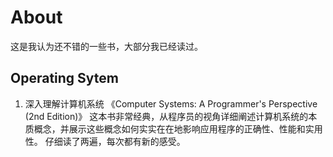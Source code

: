 # About #
这是我认为还不错的一些书，大部分我已经读过。

## Operating Sytem ###

1.  深入理解计算机系统
《Computer Systems: A Programmer's Perspective (2nd Edition)》
这本书非常经典，从程序员的视角详细阐述计算机系统的本质概念，并展示这些概念如何实实在在地影响应用程序的正确性、性能和实用性。
仔细读了两遍，每次都有新的感受。
